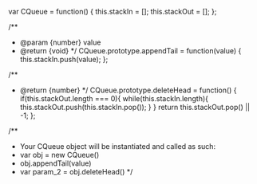 var CQueue = function() {
    this.stackIn = [];
    this.stackOut = [];
};

/** 
 * @param {number} value
 * @return {void}
 */
CQueue.prototype.appendTail = function(value) {
    this.stackIn.push(value);
};

/**
 * @return {number}
 */
CQueue.prototype.deleteHead = function() {
    if(this.stackOut.length === 0){
        while(this.stackIn.length){
            this.stackOut.push(this.stackIn.pop());
        }
    }
    return this.stackOut.pop() || -1;
};

/**
 * Your CQueue object will be instantiated and called as such:
 * var obj = new CQueue()
 * obj.appendTail(value)
 * var param_2 = obj.deleteHead()
 */